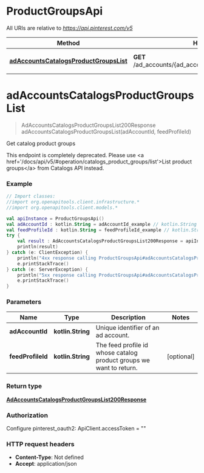# ProductGroupsApi

All URIs are relative to *https://api.pinterest.com/v5*

Method | HTTP request | Description
------------- | ------------- | -------------
[**adAccountsCatalogsProductGroupsList**](ProductGroupsApi.md#adAccountsCatalogsProductGroupsList) | **GET** /ad_accounts/{ad_account_id}/product_groups/catalogs | Get catalog product groups


<a id="adAccountsCatalogsProductGroupsList"></a>
# **adAccountsCatalogsProductGroupsList**
> AdAccountsCatalogsProductGroupsList200Response adAccountsCatalogsProductGroupsList(adAccountId, feedProfileId)

Get catalog product groups

This endpoint is completely deprecated. Please use &lt;a href&#x3D;&#39;/docs/api/v5/#operation/catalogs_product_groups/list&#39;&gt;List product groups&lt;/a&gt; from Catalogs API instead.

### Example
```kotlin
// Import classes:
//import org.openapitools.client.infrastructure.*
//import org.openapitools.client.models.*

val apiInstance = ProductGroupsApi()
val adAccountId : kotlin.String = adAccountId_example // kotlin.String | Unique identifier of an ad account.
val feedProfileId : kotlin.String = feedProfileId_example // kotlin.String | The feed profile id whose catalog product groups we want to return.
try {
    val result : AdAccountsCatalogsProductGroupsList200Response = apiInstance.adAccountsCatalogsProductGroupsList(adAccountId, feedProfileId)
    println(result)
} catch (e: ClientException) {
    println("4xx response calling ProductGroupsApi#adAccountsCatalogsProductGroupsList")
    e.printStackTrace()
} catch (e: ServerException) {
    println("5xx response calling ProductGroupsApi#adAccountsCatalogsProductGroupsList")
    e.printStackTrace()
}
```

### Parameters

Name | Type | Description  | Notes
------------- | ------------- | ------------- | -------------
 **adAccountId** | **kotlin.String**| Unique identifier of an ad account. |
 **feedProfileId** | **kotlin.String**| The feed profile id whose catalog product groups we want to return. | [optional]

### Return type

[**AdAccountsCatalogsProductGroupsList200Response**](AdAccountsCatalogsProductGroupsList200Response.md)

### Authorization


Configure pinterest_oauth2:
    ApiClient.accessToken = ""

### HTTP request headers

 - **Content-Type**: Not defined
 - **Accept**: application/json

